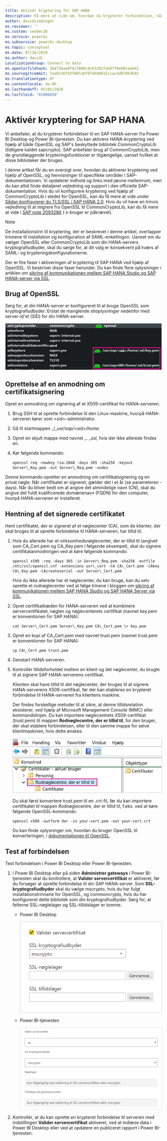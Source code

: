 ```yaml
---
title: Aktivér kryptering for SAP HANA
description: Få mere at vide om, hvordan du krypterer forbindelsen, når du opretter forbindelse til en HANA-server fra Power BI ved hjælp af SAML-enkeltlogon.
author: davidiseminger
ms.reviewer: ''
ms.custom: seodec18
ms.service: powerbi
ms.subservice: powerbi-desktop
ms.topic: conceptual
ms.date: 07/26/2019
ms.author: davidi
LocalizationGroup: Connect to data
ms.openlocfilehash: 364736ae8f4cf800c9c63282feb07f8e081aeb42
ms.sourcegitcommit: 7aa0136f93f88516f97ddd8031ccac5d07863b92
ms.translationtype: HT
ms.contentlocale: da-DK
ms.lasthandoff: 05/05/2020
ms.locfileid: "81006658"
---
```

# <a name="enable-encryption-for-sap-hana"></a>Aktivér kryptering for SAP HANA

Vi anbefaler, at du krypterer forbindelser til en SAP HANA-server fra Power BI Desktop og Power BI-tjenesten. Du kan aktivere HANA-kryptering ved hjælp af både OpenSSL og SAP's beskyttede bibliotek CommonCryptoLib (tidligere kaldet sapcrypto). SAP anbefaler brug af CommonCryptoLib, men de grundlæggende krypteringsfunktioner er tilgængelige, uanset hvilket at disse biblioteker der bruges.

I denne artikel får du en oversigt over, hvordan du aktiverer kryptering ved hjælp af OpenSSL, og henvisninger til specifikke områder i SAP-dokumentationen. Vi opdaterer indhold og links med jævne mellemrum, men du kan altid finde detaljeret vejledning og support i den officielle SAP-dokumentation. Hvis du vil konfigurere kryptering ved hjælp af CommonCryptoLib i stedet for OpenSSL, kan du få mere at vide under [Sådan konfigurerer du TLS/SSL i SAP HANA 2.0](https://blogs.sap.com/2018/11/13/how-to-configure-tlsssl-in-sap-hana-2.0/). Hvis du vil have en trinvis vejledning til at migrere fra OpenSSL til CommonCryptoLib, kan du få mere at vide i [SAP note 2093286](https://launchpad.support.sap.com/#/notes/2093286) ( s-bruger er påkrævet).

> [!NOTE]
> De installationstrin til kryptering, der er beskrevet i denne artikel, overlapper trinnene til installation og konfiguration af SAML-enkeltlogon. Uanset om du vælger OpenSSL eller CommonCryptoLib som din HANA-servers kryptografiudbyder, skal du sørge for, at dit valg er konsekvent på tværs af SAML- og krypteringskonfigurationerne.

Der er fire faser i aktiveringen af kryptering til SAP HANA ved hjælp af OpenSSL. Vi beskriver disse faser herunder.  Du kan finde flere oplysninger i artiklen om [sikring af kommunikationen mellem SAP HANA Studio og SAP HANA-server via SSL](https://blogs.sap.com/2015/09/28/securing-the-communication-between-sap-hana-studio-and-sap-hana-server-through-ssl/).

## <a name="use-openssl"></a>Brug af OpenSSL

Sørg for, at din HANA-server er konfigureret til at bruge OpenSSL som kryptografiudbyder. Erstat de manglende stioplysninger nedenfor med server-id'et (SID) for din HANA-server.

![OpenSSL som kryptografiudbyder](media/desktop-sap-hana-encryption/ssl-crypto-provider.png)

## <a name="create-a-certificate-signing-request"></a>Oprettelse af en anmodning om certifikatsignering

Opret en anmodning om signering af et X509-certifikat for HANA-serveren.

1. Brug SSH til at oprette forbindelse til den Linux-maskine, hvorpå HANA-serveren kører som \<sid\>-administrator.

1. Gå til startmappen _/__usr/sap/\<sid\>/home_.

1. Opret en skjult mappe med navnet _. __ssl_, hvis der ikke allerede findes en.

1. Kør følgende kommando:

    ```
    openssl req -newkey rsa:2048 -days 365 -sha256 -keyout Server\_Key.pem -out Server\_Req.pem -nodes
    ```

Denne kommando opretter en anmodning om certifikatsignering og en privat nøgle. Når certifikatet er signeret, gælder det i et år (se parameteren -days). Når du bliver bedt om at angive det almindelige navn (CN), skal du angive det fuldt kvalificerede domænenavn (FQDN) for den computer, hvorpå HANA-serveren er installeret.

## <a name="get-the-certificate-signed"></a>Hentning af det signerede certifikatet

Hent certifikatet, der er signeret af et nøglecenter (CA), som de klienter, der skal bruges til at oprette forbindelse til HANA-serveren, har tillid til.

1. Hvis du allerede har et virksomhedsnøglecenter, der er tillid til (angivet som CA\_Cert.pem og CA\_Key.pem i følgende eksempel), skal du signere certifikatanmodningen ved at køre følgende kommando:

    ```
    openssl x509 -req -days 365 -in Server\_Req.pem -sha256 -extfile /etc/ssl/openssl.cnf -extensions usr\_cert -CA CA\_Cert.pem -CAkey CA\_Key.pem -CAcreateserial -out Server\_Cert.pem
    ```

    Hvis du ikke allerede har et nøglecenter, du kan bruge, kan du selv oprette et rodnøglecenter ved at følge trinene i bloggen om [sikring af kommunikationen mellem SAP HANA Studio og SAP HANA Server via SSL](https://blogs.sap.com/2015/09/28/securing-the-communication-between-sap-hana-studio-and-sap-hana-server-through-ssl/).

1. Opret certifikatkæden for HANA-serveren ved at kombinere servercertifikatet, nøglen og nøglecenterets certifikat (navnet key.pem er konventionen for SAP HANA):

    ```
    cat Server\_Cert.pem Server\_Key.pem CA\_Cert.pem \> key.pem
    ```

1. Opret en kopi af CA\_Cert.pem med navnet trust.pem (navnet trust.pem er konventionen for SAP HANA):

    ```
    cp CA\_Cert.pem trust.pem
    ```

1. Genstart HANA-serveren.

1. Kontrollér tillidsforholdet mellem en klient og det nøglecenter, du brugte til at signere SAP HANA-serverens certifikat.

    Klienten skal have tillid til det nøglecenter, der bruges til at signere HANA-serverens X509-certifikat, før der kan etableres en krypteret forbindelse til HANA-serveren fra klientens maskine.

    Der findes forskellige metoder til at sikre, at denne tillidsrelation eksisterer, ved hjælp af Microsoft Management Console (MMC) eller kommandolinjen. Du kan importere nøglecentrets X509-certifikat (trust.pem) til mappen **Rodnøglecentre, der er tillid til**, for den bruger, der skal etablere forbindelsen, eller til den samme mappe for selve klientmaskinen, hvis dette ønskes.

    ![Mappen Rodnøglecentre, der er tillid til](media/desktop-sap-hana-encryption/trusted-root-certification.png)

    Du skal først konvertere trust.pem til en .crt-fil, før du kan importere certifikatet til mappen Rodnøglecentre, der er tillid til, f.eks. ved at køre følgende OpenSSL-kommando:

    ```
    openssl x509 -outform der -in your-cert.pem -out your-cert.crt
    ```
    
    Du kan finde oplysninger om, hvordan du bruger OpenSSL til konverteringen, i [dokumentationen til OpenSSL](https://www.openssl.org/docs/man1.0.2/man3/x509.html).

## <a name="test-the-connection"></a>Test af forbindelsen

Test forbindelsen i Power BI Desktop eller Power BI-tjenesten.

1. I Power BI Desktop eller på siden **Administrer gateways** i Power BI-tjenesten skal du kontrollere, at **Valider servercertifikat** er aktiveret, før du forsøger at oprette forbindelse til din SAP HANA-server. Som **SSL-kryptografiudbyder** skal du vælge mscrypto, hvis du har fulgt installationstrinnene for OpenSSL, og commoncrypto, hvis du har konfigureret dette bibliotek som din kryptografiudbyder. Sørg for, at felterne SSL-nøglelager og SSL-tillidslager er tomme.

    - Power BI Desktop

        ![Valider servercertifikat i tjenesten](media/desktop-sap-hana-encryption/validate-server-certificate-service.png)

    - Power BI-tjenesten

        ![Valider servercertifikat i Desktop](media/desktop-sap-hana-encryption/validate-server-certificate-desktop.png)

1. Kontrollér, at du kan oprette en krypteret forbindelse til serveren med indstillingen **Valider servercertifikat** aktiveret, ved at indlæse data i Power BI Desktop eller ved at opdatere en publiceret rapport i Power BI-tjenesten.
